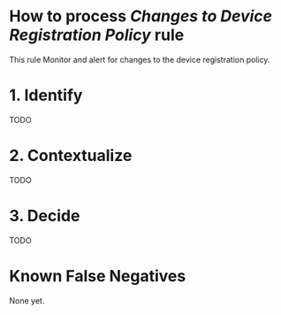 # How to process *Changes to Device Registration Policy* rule
This rule Monitor and alert for changes to the device registration policy.

# 1. Identify
TODO

# 2. Contextualize
TODO

# 3. Decide
TODO

# Known False Negatives
None yet.
